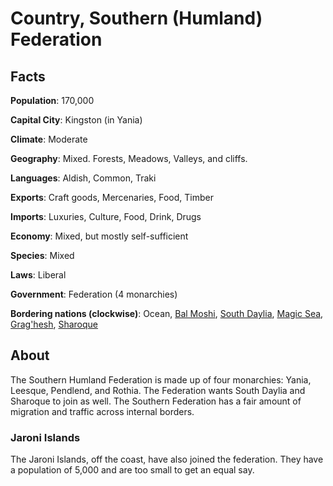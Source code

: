# Country, Southern (Humland) Federation
## Facts
**Population**: 170,000

**Capital City**: Kingston (in Yania)

**Climate**: Moderate

**Geography**: Mixed. Forests, Meadows, Valleys, and cliffs.

**Languages**: Aldish, Common, Traki

**Exports**: Craft goods, Mercenaries, Food, Timber

**Imports**: Luxuries, Culture, Food, Drink, Drugs

**Economy**: Mixed, but mostly self-sufficient

**Species**: Mixed

**Laws**: Liberal

**Government**: Federation (4 monarchies)

**Bordering nations (clockwise)**: Ocean, [Bal Moshi](bal_moshi.md), [South Daylia](south_daylia.md), [Magic Sea](magic_sea.md), [Grag'hesh](graghesh.md), [Sharoque](sharoque.md)

## About
The Southern Humland Federation is made up of four monarchies: Yania, Leesque, Pendlend, and Rothia. The Federation wants South Daylia and Sharoque to join as well. The Southern Federation has a fair amount of migration and traffic across internal borders.

### Jaroni Islands
The Jaroni Islands, off the coast, have also joined the federation. They have a population of 5,000 and are too small to get an equal say.
